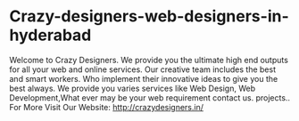 # Crazy-designers-web-designers-in-hyderabad
Welcome to Crazy Designers. We provide you the ultimate high end outputs for all your web and online services. Our creative team includes the best and smart workers. Who implement their innovative ideas to give you the best always. We provide you varies services like Web Design, Web Development,What ever may be your web requirement contact us. projects.. For More Visit Our Website: http://crazydesigners.in/
